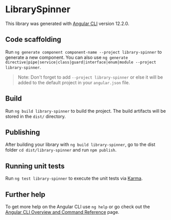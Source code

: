 # LibrarySpinner

This library was generated with [Angular CLI](https://github.com/angular/angular-cli) version 12.2.0.

## Code scaffolding

Run `ng generate component component-name --project library-spinner` to generate a new component. You can also use `ng generate directive|pipe|service|class|guard|interface|enum|module --project library-spinner`.
> Note: Don't forget to add `--project library-spinner` or else it will be added to the default project in your `angular.json` file. 

## Build

Run `ng build library-spinner` to build the project. The build artifacts will be stored in the `dist/` directory.

## Publishing

After building your library with `ng build library-spinner`, go to the dist folder `cd dist/library-spinner` and run `npm publish`.

## Running unit tests

Run `ng test library-spinner` to execute the unit tests via [Karma](https://karma-runner.github.io).

## Further help

To get more help on the Angular CLI use `ng help` or go check out the [Angular CLI Overview and Command Reference](https://angular.io/cli) page.
